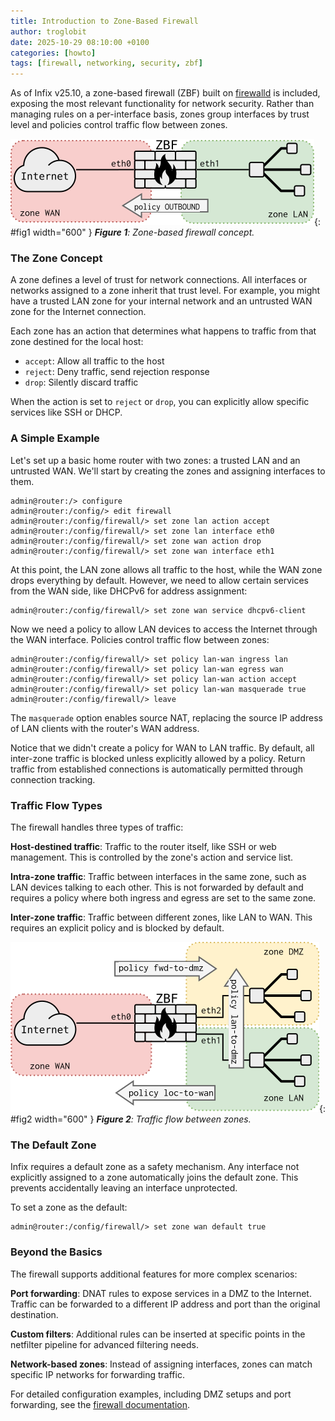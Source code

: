 ```yaml
---
title: Introduction to Zone-Based Firewall
author: troglobit
date: 2025-10-29 08:10:00 +0100
categories: [howto]
tags: [firewall, networking, security, zbf]
---
```


As of Infix v25.10, a zone-based firewall (ZBF) built on [firewalld][2]
is included, exposing the most relevant functionality for network security.
Rather than managing rules on a per-interface basis, zones group interfaces
by trust level and policies control traffic flow between zones.

![](/assets/img/fw-concept.svg){: #fig1 width="600" }
_**Figure 1**: Zone-based firewall concept._

### The Zone Concept

A zone defines a level of trust for network connections.  All interfaces or
networks assigned to a zone inherit that trust level.  For example, you might
have a trusted LAN zone for your internal network and an untrusted WAN zone
for the Internet connection.

Each zone has an action that determines what happens to traffic from that
zone destined for the local host:

- `accept`: Allow all traffic to the host
- `reject`: Deny traffic, send rejection response
- `drop`: Silently discard traffic

When the action is set to `reject` or `drop`, you can explicitly allow
specific services like SSH or DHCP.

### A Simple Example

Let's set up a basic home router with two zones: a trusted LAN and an
untrusted WAN.  We'll start by creating the zones and assigning interfaces
to them.

```console
admin@router:/> configure
admin@router:/config/> edit firewall
admin@router:/config/firewall/> set zone lan action accept
admin@router:/config/firewall/> set zone lan interface eth0
admin@router:/config/firewall/> set zone wan action drop
admin@router:/config/firewall/> set zone wan interface eth1
```

At this point, the LAN zone allows all traffic to the host, while the WAN
zone drops everything by default. However, we need to allow certain services
from the WAN side, like DHCPv6 for address assignment:

```console
admin@router:/config/firewall/> set zone wan service dhcpv6-client
```

Now we need a policy to allow LAN devices to access the Internet through
the WAN interface.  Policies control traffic flow between zones:

```console
admin@router:/config/firewall/> set policy lan-wan ingress lan
admin@router:/config/firewall/> set policy lan-wan egress wan
admin@router:/config/firewall/> set policy lan-wan action accept
admin@router:/config/firewall/> set policy lan-wan masquerade true
admin@router:/config/firewall/> leave
```

The `masquerade` option enables source NAT, replacing the source IP address
of LAN clients with the router's WAN address.

Notice that we didn't create a policy for WAN to LAN traffic.  By default,
all inter-zone traffic is blocked unless explicitly allowed by a policy.
Return traffic from established connections is automatically permitted
through connection tracking.

### Traffic Flow Types

The firewall handles three types of traffic:

**Host-destined traffic**: Traffic to the router itself, like SSH or web
management.  This is controlled by the zone's action and service list.

**Intra-zone traffic**: Traffic between interfaces in the same zone, such
as LAN devices talking to each other.  This is not forwarded by default and
requires a policy where both ingress and egress are set to the same zone.

**Inter-zone traffic**: Traffic between different zones, like LAN to WAN.
This requires an explicit policy and is blocked by default.

![](/assets/img/fw-zones.svg){: #fig2 width="600" }
_**Figure 2**: Traffic flow between zones._

### The Default Zone

Infix requires a default zone as a safety mechanism.  Any interface not
explicitly assigned to a zone automatically joins the default zone.  This
prevents accidentally leaving an interface unprotected.

To set a zone as the default:

```console
admin@router:/config/firewall/> set zone wan default true
```

### Beyond the Basics

The firewall supports additional features for more complex scenarios:

**Port forwarding**: DNAT rules to expose services in a DMZ to the Internet.
Traffic can be forwarded to a different IP address and port than the original
destination.

**Custom filters**: Additional rules can be inserted at specific points in
the netfilter pipeline for advanced filtering needs.

**Network-based zones**: Instead of assigning interfaces, zones can match
specific IP networks for forwarding traffic.

For detailed configuration examples, including DMZ setups and port forwarding,
see the [firewall documentation][1].

[1]: https://kernelkit.org/infix/latest/firewall/
[2]: https://firewalld.org
